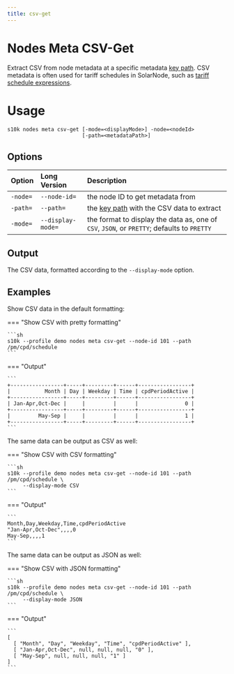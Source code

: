 ```yaml
---
title: csv-get
---
```

# Nodes Meta CSV-Get

Extract CSV from node metadata at a specific metadata [key path][metadata-key-path]. CSV metadata
is often used for tariff schedules in SolarNode, such as [tariff schedule expressions][tariff-expr].

# Usage

```
s10k nodes meta csv-get [-mode=<displayMode>] -node=<nodeId>
                        [-path=<metadataPath>]
```

## Options

<div markdown="1" class="options-explicit-col-widths">

| Option | Long Version | Description |
|:-------|:-------------|:------------|
| `-node=` | `--node-id=` | the node ID to get metadata from |
| `-path=` | `--path=` | the [key path][metadata-key-path] with the CSV data to extract |
| `-mode=` | `--display-mode=` | the format to display the data as, one of `CSV`, `JSON`, or `PRETTY`; defaults to `PRETTY` |

</div>

## Output

The CSV data, formatted according to the `--display-mode` option.

## Examples

Show CSV data in the default formatting:

=== "Show CSV with pretty formatting"

	```sh
	s10k --profile demo nodes meta csv-get --node-id 101 --path /pm/cpd/schedule
	```

=== "Output"

	```
	+-----------------+-----+---------+------+-----------------+
	|           Month | Day | Weekday | Time | cpdPeriodActive |
	+-----------------+-----+---------+------+-----------------+
	| Jan-Apr,Oct-Dec |     |         |      |               0 |
	+-----------------+-----+---------+------+-----------------+
	|         May-Sep |     |         |      |               1 |
	+-----------------+-----+---------+------+-----------------+
	```

The same data can be output as CSV as well:

=== "Show CSV with CSV formatting"

	```sh
	s10k --profile demo nodes meta csv-get --node-id 101 --path /pm/cpd/schedule \
	     --display-mode CSV
	```

=== "Output"

	```
	Month,Day,Weekday,Time,cpdPeriodActive
	"Jan-Apr,Oct-Dec",,,,0
	May-Sep,,,,1
	```

The same data can be output as JSON as well:

=== "Show CSV with JSON formatting"

	```sh
	s10k --profile demo nodes meta csv-get --node-id 101 --path /pm/cpd/schedule \
	     --display-mode JSON
	```

=== "Output"

	```
	[
	  [ "Month", "Day", "Weekday", "Time", "cpdPeriodActive" ],
	  [ "Jan-Apr,Oct-Dec", null, null, null, "0" ],
	  [ "May-Sep", null, null, null, "1" ]
	]
	```

[metadata-key-path]: https://github.com/SolarNetwork/solarnetwork/wiki/SolarNet-API-global-objects#metadata-filter-key-paths
[tariff-expr]: https://solarnetwork.github.io/solarnode-handbook/users/expressions/#tariff-schedule-functions
